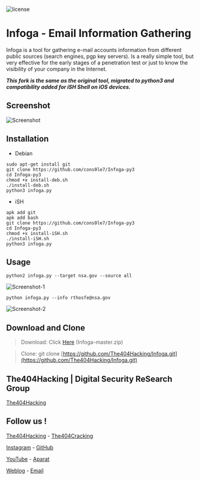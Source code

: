 ![license](https://img.shields.io/badge/license-GPL-brightgreen.svg)
# Infoga - Email Information Gathering
Infoga is a tool for gathering e-mail accounts information from different public sources (search engines, pgp key servers). Is a really simple tool, but very effective for the early stages of a penetration test or just to know the visibility of your company in the Internet. 

***This fork is the same as the original tool, migrated to python3 and compatibility added for iSH Shell on iOS devices.***

## Screenshot
![Screenshot](Screenshot.png?raw=ture "Screenshot")

## Installation
- Debian
```
sudo apt-get install git 
git clone https://github.com/cons0le7/Infoga-py3
cd Infoga-py3
chmod +x install-deb.sh
./install-deb.sh
python3 infoga.py
``` 
- iSH 
```
apk add git
apk add bash 
git clone https://github.com/cons0le7/Infoga-py3
cd Infoga-py3
chmod +x install-iSH.sh
./install-iSH.sh
python3 infoga.py
```
## Usage
`python2 infoga.py --target nsa.gov --source all`

![Screenshot-1](Screenshot-1.png?raw=ture "Screenshot-1")

`python infoga.py --info rthosfe@nsa.gov`

![Screenshot-2](Screenshot-2.png?raw=ture "Screenshot-2")


## Download and Clone
> Download: Click [Here](https://github.com/The404Hacking/Infoga/archive/master.zip) (Infoga-master.zip)

> Clone: git clone [https://github.com/The404Hacking/Infoga.git](https://github.com/The404Hacking/Infoga.git)

## The404Hacking | Digital Security ReSearch Group
[The404Hacking](https://T.me/The404Hacking)

## Follow us !
[The404Hacking](https://T.me/The404Hacking) - [The404Cracking](https://T.me/The404Cracking)

[Instagram](https://instagram.com/The404Hacking) - [GitHub](https://github.com/The404Hacking)

[YouTube](http://yon.ir/youtube404) - [Aparat](http://www.aparat.com/The404Hacking)

[Weblog](http://the404hacking.blogsky.com) - [Email](mailto:The404Hacking.Team@Gmail.Com)
